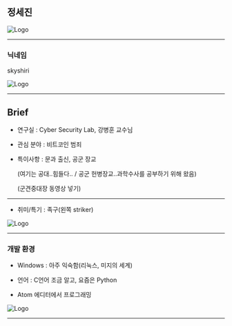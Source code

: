 ## 정세진

![Logo](images/jeju.jpeg)

---

### 닉네임

skyshiri

![Logo](images/skyshiri.jpeg)

---

## Brief

- 연구실 : Cyber Security Lab, 강병훈 교수님

- 관심 분야 : 비트코인 범죄

- 특이사항 : 문과 출신, 공군 장교

  (여기는 공대..힘들다.. / 공군 헌병장교..과학수사를 공부하기 위해 왔음)

  (군견중대장 동영상 넣기)

---

- 취미/특기 : 족구(왼쪽 striker)

![Logo](images/soccer.jpeg)

---

### 개발 환경

- Windows : 아주 익숙함(리눅스, 미지의 세계)

- 언어 : C언어 조금 알고, 요즘은 Python

- Atom 에디터에서 프로그래밍

![Logo](images/lab.jpeg)

---
